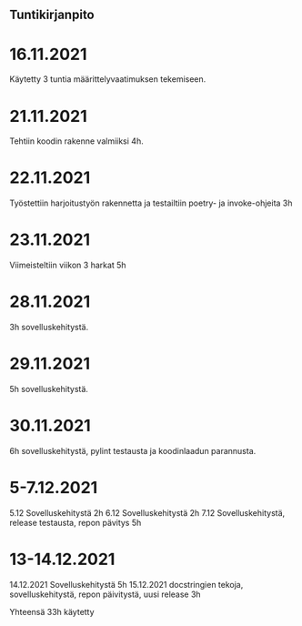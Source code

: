 ## Tuntikirjanpito

# 16.11.2021

Käytetty 3 tuntia määrittelyvaatimuksen tekemiseen.

# 21.11.2021

Tehtiin koodin rakenne valmiiksi 4h.

# 22.11.2021

Työstettiin harjoitustyön rakennetta ja testailtiin poetry- ja invoke-ohjeita 3h

# 23.11.2021

Viimeisteltiin viikon 3 harkat 5h

# 28.11.2021

3h sovelluskehitystä.

# 29.11.2021

5h sovelluskehitystä.

# 30.11.2021

6h sovelluskehitystä, pylint testausta ja koodinlaadun parannusta.

# 5-7.12.2021

5.12 Sovelluskehitystä 2h
6.12 Sovelluskehitystä 2h
7.12 Sovelluskehitystä, release testausta, repon pävitys 5h

# 13-14.12.2021

14.12.2021 Sovelluskehitystä 5h
15.12.2021 docstringien tekoja, sovelluskehitystä, repon päivitystä, uusi release 3h


Yhteensä 33h käytetty
